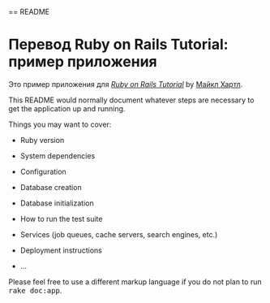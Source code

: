 == README

# Перевод Ruby on Rails Tutorial: пример приложения

Это пример приложения для
[*Ruby on Rails Tutorial*](http://railstutorial.org/)
by [Майкл Хартл](http://michaelhartl.com/).

This README would normally document whatever steps are necessary to get the
application up and running.

Things you may want to cover:

* Ruby version

* System dependencies

* Configuration

* Database creation

* Database initialization

* How to run the test suite

* Services (job queues, cache servers, search engines, etc.)

* Deployment instructions

* ...


Please feel free to use a different markup language if you do not plan to run
<tt>rake doc:app</tt>.
